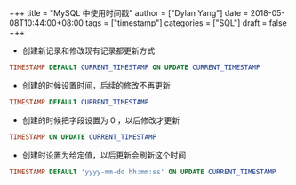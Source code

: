 +++
title = "MySQL 中使用时间戳"
author = ["Dylan Yang"]
date = 2018-05-08T10:44:00+08:00
tags = ["timestamp"]
categories = ["SQL"]
draft = false
+++

-   创建新记录和修改现有记录都更新方式

<!--listend-->

```sql
TIMESTAMP DEFAULT CURRENT_TIMESTAMP ON UPDATE CURRENT_TIMESTAMP
```

-   创建的时候设置时间，后续的修改不再更新

<!--listend-->

```sql
TIMESTAMP DEFAULT CURRENT_TIMESTAMP
```

-   创建的时候把字段设置为 0 ，以后修改才更新

<!--listend-->

```sql
TIMESTAMP ON UPDATE CURRENT_TIMESTAMP
```

-   创建时设置为给定值，以后更新会刷新这个时间

<!--listend-->

```sql
TIMESTAMP DEFAULT 'yyyy-mm-dd hh:mm:ss' ON UPDATE CURRENT_TIMESTAMP
```
